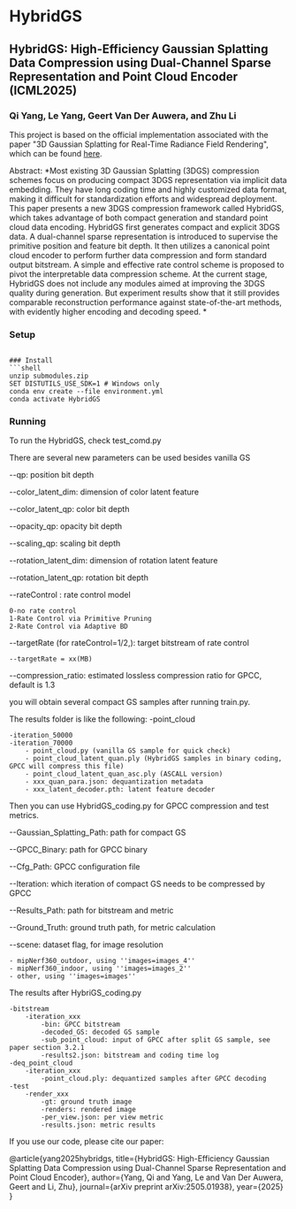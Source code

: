 # HybridGS
## HybridGS: High-Efficiency Gaussian Splatting Data Compression using Dual-Channel Sparse Representation and Point Cloud Encoder (ICML2025)

### Qi Yang, Le Yang, Geert Van Der Auwera, and Zhu Li 

This project is based on the official implementation associated with the paper "3D Gaussian Splatting for Real-Time Radiance Field Rendering", which can be found [here](https://repo-sam.inria.fr/fungraph/3d-gaussian-splatting/).


Abstract: *Most existing 3D Gaussian Splatting (3DGS) compression schemes focus on producing compact 3DGS representation via implicit data embedding. They have long coding time and highly customized data format, making it difficult for standardization efforts and widespread deployment. This paper presents a new 3DGS compression framework called HybridGS, which takes advantage of both compact generation and standard point cloud data encoding. HybridGS first generates compact and explicit 3DGS data. A dual-channel sparse representation is introduced to supervise the primitive position and feature bit depth. It then utilizes a canonical point cloud encoder to perform further data compression and form standard output bitstream. A simple and effective rate control scheme is proposed to pivot the interpretable data compression scheme. At the current stage, HybridGS does not include any modules aimed at improving the 3DGS quality during generation. But experiment results show that it still provides comparable reconstruction performance against state-of-the-art methods, with evidently higher encoding and decoding speed. *


### Setup

```

### Install
```shell
unzip submodules.zip
SET DISTUTILS_USE_SDK=1 # Windows only
conda env create --file environment.yml
conda activate HybridGS
```

### Running

To run the HybridGS, check test_comd.py

There are several new parameters can be used besides vanilla GS

--qp: position bit depth

--color\_latent\_dim: dimension of color latent feature

--color\_latent\_qp: color bit depth

--opacity_qp: opacity bit depth

--scaling_qp: scaling bit depth

--rotation\_latent\_dim: dimension of rotation latent feature

--rotation\_latent\_qp: rotation bit depth

--rateControl : rate control model

    0-no rate control
    1-Rate Control via Primitive Pruning
    2-Rate Control via Adaptive BD

--targetRate (for rateControl=1/2,): target bitstream of rate control

    --targetRate = xx(MB)

--compression_ratio: estimated lossless compression ratio for GPCC, default is 1.3

you will obtain several compact GS samples after running train.py.

The results folder is like the following: 
-point_cloud

    -iteration_50000
    -iteration_70000
        - point_cloud.py (vanilla GS sample for quick check)
        - point_cloud_latent_quan.ply (HybridGS samples in binary coding, GPCC will compress this file)
        - point_cloud_latent_quan_asc.ply (ASCALL version)
        - xxx_quan_para.json: dequantization metadata
        - xxx_latent_decoder.pth: latent feature decoder

Then you can use HybridGS_coding.py for GPCC compression and test metrics.

--Gaussian\_Splatting\_Path: path for compact GS

--GPCC\_Binary: path for GPCC binary

--Cfg\_Path: GPCC configuration file 

--Iteration: which iteration of compact GS needs to be compressed by GPCC

--Results_Path: path for bitstream and metric

--Ground_Truth: ground truth path, for metric calculation

--scene: dataset flag, for image resolution

    - mipNerf360_outdoor, using ''images=images_4''
    - mipNerf360_indoor, using ''images=images_2''
    - other, using ''images=images''

The results after HybriGS_coding.py


    -bitstream
        -iteration_xxx
            -bin: GPCC bitstream
            -decoded_GS: decoded GS sample
            -sub_point_cloud: input of GPCC after split GS sample, see paper section 3.2.1
            -results2.json: bitstream and coding time log
    -deq_point_cloud
        -iteration_xxx
            -point_cloud.ply: dequantized samples after GPCC decoding
    -test
        -render_xxx
            -gt: ground truth image
            -renders: rendered image
            -per_view.json: per view metric
            -results.json: metric results

If you use our code, please cite our paper:

@article{yang2025hybridgs,
  title={HybridGS: High-Efficiency Gaussian Splatting Data Compression using Dual-Channel Sparse Representation and Point Cloud Encoder},
  author={Yang, Qi and Yang, Le and Van Der Auwera, Geert and Li, Zhu},
  journal={arXiv preprint arXiv:2505.01938},
  year={2025}
}
